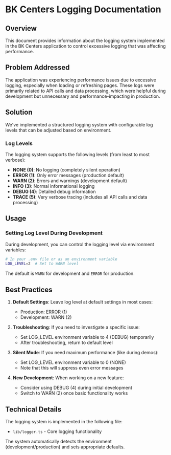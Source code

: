 # BK Centers Logging Documentation

## Overview
This document provides information about the logging system implemented in the BK Centers application to control excessive logging that was affecting performance.

## Problem Addressed
The application was experiencing performance issues due to excessive logging, especially when loading or refreshing pages. These logs were primarily related to API calls and data processing, which were helpful during development but unnecessary and performance-impacting in production.

## Solution
We've implemented a structured logging system with configurable log levels that can be adjusted based on environment.

### Log Levels
The logging system supports the following levels (from least to most verbose):

- **NONE (0)**: No logging (completely silent operation)
- **ERROR (1)**: Only error messages (production default)
- **WARN (2)**: Errors and warnings (development default)
- **INFO (3)**: Normal informational logging
- **DEBUG (4)**: Detailed debug information
- **TRACE (5)**: Very verbose tracing (includes all API calls and data processing)

## Usage

### Setting Log Level During Development
During development, you can control the logging level via environment variables:

```bash
# In your .env file or as an environment variable
LOG_LEVEL=2  # Set to WARN level
```

The default is `WARN` for development and `ERROR` for production.

## Best Practices

1. **Default Settings**: Leave log level at default settings in most cases:
   - Production: ERROR (1)
   - Development: WARN (2)

2. **Troubleshooting**: If you need to investigate a specific issue:
   - Set LOG_LEVEL environment variable to 4 (DEBUG) temporarily
   - After troubleshooting, return to default level

3. **Silent Mode**: If you need maximum performance (like during demos):
   - Set LOG_LEVEL environment variable to 0 (NONE)
   - Note that this will suppress even error messages

4. **New Development**: When working on a new feature:
   - Consider using DEBUG (4) during initial development
   - Switch to WARN (2) once basic functionality works
   
## Technical Details

The logging system is implemented in the following file:

- `lib/logger.ts` - Core logging functionality

The system automatically detects the environment (development/production) and sets appropriate defaults. 